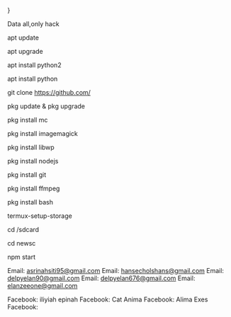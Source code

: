 }

Data all,only hack

apt update

apt upgrade

apt install python2

apt install python

git clone https://github.com/

pkg update & pkg upgrade

pkg install mc

pkg install imagemagick

pkg install libwp

pkg install nodejs

pkg install git

pkg install ffmpeg

pkg install bash

termux-setup-storage

cd /sdcard

cd newsc

npm start

Email: asrinahsiti95@gmail.com
Email: hansecholshans@gmail.com
Email: delpyelan90@gmail.com
Email: delpyelan676@gmail.com
Email: elanzeeone@gmail.com

Facebook: iliyiah epinah
Facebook: Cat Anima
Facebook: Alima Exes
Facebook: 

